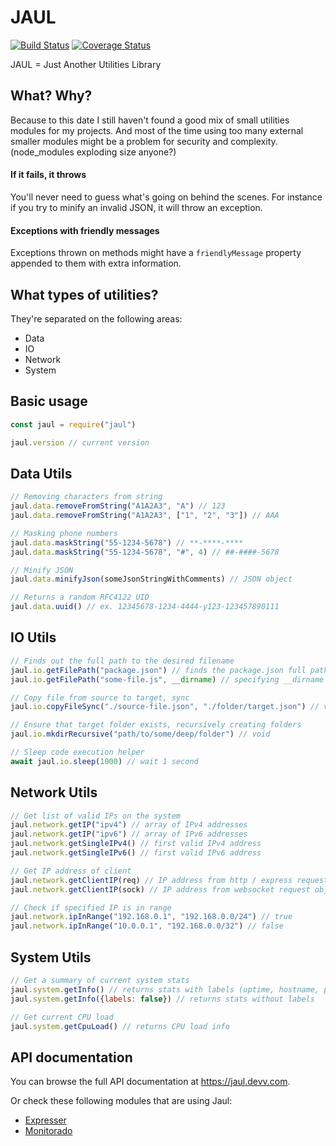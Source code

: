 # JAUL

[![Build Status](https://img.shields.io/travis/igoramadas/jaul.svg)](https://travis-ci.org/igoramadas/jaul)
[![Coverage Status](https://img.shields.io/coveralls/igoramadas/jaul.svg)](https://coveralls.io/github/igoramadas/jaul?branch=master)

JAUL = Just Another Utilities Library

## What? Why?

Because to this date I still haven't found a good mix of small
utilities modules for my projects. And most of the time using
too many external smaller modules might be a problem for
security and complexity. (node_modules exploding size anyone?)

#### If it fails, it throws

You'll never need to guess what's going on behind the scenes.
For instance if you try to minify an invalid JSON, it will
throw an exception.

#### Exceptions with friendly messages

Exceptions thrown on methods might have a `friendlyMessage`
property appended to them with extra information.

## What types of utilities?

They're separated on the following areas:

* Data
* IO
* Network
* System

## Basic usage

```javascript
const jaul = require("jaul")

jaul.version // current version
```

## Data Utils

```javascript
// Removing characters from string
jaul.data.removeFromString("A1A2A3", "A") // 123
jaul.data.removeFromString("A1A2A3", ["1", "2", "3"]) // AAA

// Masking phone numbers
jaul.data.maskString("55-1234-5678") // **-****-****
jaul.data.maskString("55-1234-5678", "#", 4) // ##-####-5678

// Minify JSON
jaul.data.minifyJson(someJsonStringWithComments) // JSON object

// Returns a random RFC4122 UID
jaul.data.uuid() // ex. 12345678-1234-4444-y123-123457890111
```

## IO Utils

```javascript
// Finds out the full path to the desired filename
jaul.io.getFilePath("package.json") // finds the package.json full path
jaul.io.getFilePath("some-file.js", __dirname) // specifying __dirname as base path

// Copy file from source to target, sync
jaul.io.copyFileSync("./source-file.json", "./folder/target.json") // void

// Ensure that target folder exists, recursively creating folders
jaul.io.mkdirRecursive("path/to/some/deep/folder") // void

// Sleep code execution helper
await jaul.io.sleep(1000) // wait 1 second
```

## Network Utils

```javascript
// Get list of valid IPs on the system
jaul.network.getIP("ipv4") // array of IPv4 addresses
jaul.network.getIP("ipv6") // array of IPv6 addresses
jaul.network.getSingleIPv4() // first valid IPv4 address
jaul.network.getSingleIPv6() // first valid IPv6 address

// Get IP address of client
jaul.network.getClientIP(req) // IP address from http / express request object
jaul.network.getClientIP(sock) // IP address from websocket request object

// Check if specified IP is in range
jaul.network.ipInRange("192.168.0.1", "192.168.0.0/24") // true
jaul.network.ipInRange("10.0.0.1", "192.168.0.0/32") // false
```

## System Utils

```javascript
// Get a summary of current system stats
jaul.system.getInfo() // returns stats with labels (uptime, hostname, platform etc)
jaul.system.getInfo({labels: false}) // returns stats without labels

// Get current CPU load
jaul.system.getCpuLoad() // returns CPU load info
```

## API documentation

You can browse the full API documentation at https://jaul.devv.com.

Or check these following modules that are using Jaul:

* [Expresser](https://travis-ci.org/igoramadas/expresser)
* [Monitorado](https://travis-ci.org/igoramadas/monitorado)
